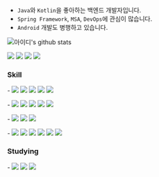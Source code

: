- `Java`와 `Kotlin`을 좋아하는 백엔드 개발자입니다. 
- `Spring Framework`, `MSA`, `DevOps`에 관심이 많습니다.
- `Android` 개발도 병행하고 있습니다.

![아이디's github stats](https://github-readme-stats.vercel.app/api?username=yologger&show_icons=true)

<p float=center>
  <img src="https://img.shields.io/badge/Kotlin-7F52FF?style=flat&logo=Kotlin&logoColor=white"/>
 <img src="https://img.shields.io/badge/HTML5-E34F26?style=flat&logo=HTML5&logoColor=white"/>
 <img src="https://img.shields.io/badge/CSS3-1572B6?style=flat&logo=CSS3&logoColor=white"/>
 <img src="https://img.shields.io/badge/JavaScript-F7DF1E?style=flat&logo=JavaScript&logoColor=white"/>
</p>

### Skill
<!-- Launguage -->
<p float="left">
 - <img src="https://img.shields.io/badge/Java-007396?style=flat&logo=Java&logoColor=white"/>
 <img src="https://img.shields.io/badge/Kotlin-7F52FF?style=flat&logo=Kotlin&logoColor=white"/>
 <img src="https://img.shields.io/badge/HTML5-E34F26?style=flat&logo=HTML5&logoColor=white"/>
 <img src="https://img.shields.io/badge/CSS3-1572B6?style=flat&logo=CSS3&logoColor=white"/>
 <img src="https://img.shields.io/badge/JavaScript-F7DF1E?style=flat&logo=JavaScript&logoColor=white"/>
</p>

<!-- backend -->
<p float="left">
  -  <img src="https://img.shields.io/badge/Spring-6DB33F?style=flat&logo=Spring&logoColor=white"/>
 <img src="https://img.shields.io/badge/Docker-2496ED?style=flat&logo=Docker&logoColor=white"/>
 <img src="https://img.shields.io/badge/Kubernetes-326CE5?style=flat&logo=Kubernetes&logoColor=white"/>
 <img src="https://img.shields.io/badge/Amazon AWS-FF9900?style=flat&logo=Amazon AWS&logoColor=white"/>
 <img src="https://img.shields.io/badge/Linux-FCC624?style=flat&logo=Linux&logoColor=white"/>
</p>

<!-- database -->
<p float="left">
  -  <img src="https://img.shields.io/badge/MySQL-4479A1?style=flat&logo=MySQL&logoColor=white"/>
 <img src="https://img.shields.io/badge/Oracle-F80000?style=flat&logo=Oracle&logoColor=white"/>
 <img src="https://img.shields.io/badge/MongoDB-47A248?style=flat&logo=MongoDB&logoColor=white"/>
</p>

<!-- etc -->
<p float="left">
  -  <img src="https://img.shields.io/badge/Android-3DDC84?style=flat&logo=Android&logoColor=white"/>
 <img src="https://img.shields.io/badge/Node.js-339933?style=flat&logo=Node.js&logoColor=white"/>
 <img src="https://img.shields.io/badge/IntelliJ IDEA-000000?style=flat&logo=IntelliJ IDEA&logoColor=white"/>
 <img src="https://img.shields.io/badge/Gradle-02303A?style=flat&logo=Gradle&logoColor=white"/>
 <img src="https://img.shields.io/badge/Apache Maven-C71A36?style=flat&logo=Apache Maven&logoColor=white"/>
 <img src="https://img.shields.io/badge/GitHub Actions-2088FF?style=flat&logo=GitHub Actions&logoColor=white"/>
</>

### Studying
<p float="left">
  -  <img src="https://img.shields.io/badge/Redis-DC382D?style=flat&logo=Redis&logoColor=white"/>
 <img src="https://img.shields.io/badge/Apache Kafka-231F20?style=flat&logo=Apache Kafka&logoColor=white"/>
 <img src="https://img.shields.io/badge/Elasticsearch-005571?style=flat&logo=Elasticsearch&logoColor=white"/>
</>
